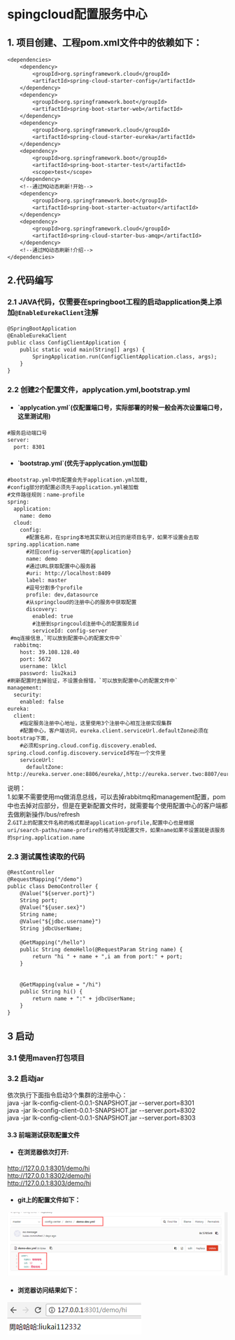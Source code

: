 # spingcloud配置服务中心
## 1. 项目创建、工程pom.xml文件中的依赖如下：
```
<dependencies>
	<dependency>
		<groupId>org.springframework.cloud</groupId>
		<artifactId>spring-cloud-starter-config</artifactId>
	</dependency>
	<dependency>
		<groupId>org.springframework.boot</groupId>
		<artifactId>spring-boot-starter-web</artifactId>
	</dependency>
	<dependency>
		<groupId>org.springframework.cloud</groupId>
		<artifactId>spring-cloud-starter-eureka</artifactId>
	</dependency>
	<dependency>
		<groupId>org.springframework.boot</groupId>
		<artifactId>spring-boot-starter-test</artifactId>
		<scope>test</scope>
	</dependency>
	<!--通过MQ动态刷新!开始-->
	<dependency>
		<groupId>org.springframework.boot</groupId>
		<artifactId>spring-boot-starter-actuator</artifactId>
	</dependency>
	<dependency>
		<groupId>org.springframework.cloud</groupId>
		<artifactId>spring-cloud-starter-bus-amqp</artifactId>
	</dependency>
	<!--通过MQ动态刷新!介绍-->
</dependencies>
```

## 2.代码编写
### 2.1 JAVA代码，仅需要在springboot工程的启动application类上添加`@EnableEurekaClient`注解
```
@SpringBootApplication
@EnableEurekaClient
public class ConfigClientApplication {
	public static void main(String[] args) {
		SpringApplication.run(ConfigClientApplication.class, args);
	}
}
```
### 2.2 创建2个配置文件，applycation.yml,bootstrap.yml
* <h4>`applycation.yml`(仅配置端口号，实际部署的时候一般会再次设置端口号，这里测试用)</h4> 

```
#服务启动端口号
server:
  port: 8301
```
* <h4>`bootstrap.yml`(优先于applycation.yml加载)</h4>

```
#bootstrap.yml中的配置会先于application.yml加载,
#config部分的配置必须先于application.yml被加载
#文件路径规则：name-profile
spring:
  application:
    name: demo
  cloud:
    config:
      #配置名称，在spring本地其实默认对应的是项目名字，如果不设置会去取spring.application.name
      #对应config-server端的{application}
      name: demo
      #通过URL获取配置中心服务器
      #uri: http://localhost:8409
      label: master
      #逗号分割多个profile
      profile: dev,datasource
      #从springcloud的注册中心的服务中获取配置
      discovery:
        enabled: true
        #注册到springcould注册中心的配置服务id
        serviceId: config-server
 #mq连接信息,`可以放到配置中心的配置文件中`
  rabbitmq:
    host: 39.108.128.40
    port: 5672
    username: lklcl
    password: liu2kai3
#刷新配置时去掉验证，不设置会报错，`可以放到配置中心的配置文件中`
management:
  security:
    enabled: false
eureka:
  client:
    #指定服务注册中心地址，这里使用3个注册中心相互注册实现集群
    #配置中心，客户端访问，eureka.client.serviceUrl.defaultZone必须在bootstrap下面,
    #必须和spring.cloud.config.discovery.enabled、spring.cloud.config.discovery.serviceId写在一个文件里
    serviceUrl:
      defaultZone: http://eureka.server.one:8806/eureka/,http://eureka.server.two:8807/eureka/,http://eureka.server.three:8808/eureka/
```
说明：  
    1.如果不需要使用mq做消息总线，可以去掉rabbitmq和management配置，pom中也去掉对应部分，但是在更新配置文件时，就需要每个使用配置中心的客户端都去做刷新操作/bus/refresh  
2.`GIT上的配置文件名称的格式都是application-profile,配置中心也是根据uri/search-paths/name-profire的格式寻找配置文件，如果name如果不设置就是该服务的spring.application.name`
### 2.3 测试属性读取的代码
```
@RestController
@RequestMapping("/demo")
public class DemoController {
    @Value("${server.port}")
    String port;
    @Value("${user.sex}")
    String name;
    @Value("${jdbc.username}")
    String jdbcUserName;

    @GetMapping("/hello")
    public String demoHello(@RequestParam String name) {
        return "hi " + name + ",i am from port:" + port;
    }


    @GetMapping(value = "/hi")
    public String hi() {
        return name + ":" + jdbcUserName;
    }
}
```
## 3 启动
### 3.1 使用maven打包项目
### 3.2 启动jar
依次执行下面指令启动3个集群的注册中心：  
java -jar lk-config-client-0.0.1-SNAPSHOT.jar --server.port=8301  
java -jar lk-config-client-0.0.1-SNAPSHOT.jar --server.port=8302  
java -jar lk-config-client-0.0.1-SNAPSHOT.jar --server.port=8303  
#### 3.3 前端测试获取配置文件
* <h4>在浏览器依次打开:</h4>  
http://127.0.0.1:8301/demo/hi  
http://127.0.0.1:8302/demo/hi  
http://127.0.0.1:8303/demo/hi  
* <h4>git上的配置文件如下：</h4> 
![](https://raw.githubusercontent.com/lk6678979/lk-spring-eureka-server/master/lk-eureka-server/readme/democonfig.jpg)
* <h4>浏览器访问结果如下：</h4> 
![](https://raw.githubusercontent.com/lk6678979/lk-spring-eureka-server/master/lk-eureka-server/readme/demotestconfig.jpg)  